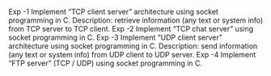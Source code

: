 Exp -1
Implement “TCP client server” architecture using socket programming in C.
Description: retrieve information (any text or system info) from TCP server to TCP client.
Exp -2
Implement “TCP chat server” using socket programming in C.
Exp -3
Implement “UDP client server” architecture using socket programming in C.
Description: send information (any text or system info) from UDP client to UDP server.
Exp -4
Implement “FTP server” (TCP / UDP) using socket programming in C.
